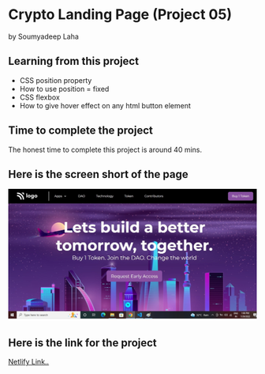 # Crypto Landing Page (Project 05)

by Soumyadeep Laha 

## Learning from this project
- CSS position property
- How to use position = fixed
- CSS flexbox
- How to give hover effect on any html button element

## Time to complete the project

The honest time to complete this project is around 40 mins.

## Here is the screen short of the page

![Screen](./assets/Screen.jpg)

## Here is the link for the project

[Netlify Link..](https://crypto-landing-page-proj05.netlify.app/)

